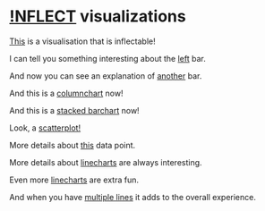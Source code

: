 # <a href="./">!NFLECT</a> visualizations

[This](vis/#barchart) is a visualisation that is inflectable!


I can tell you something interesting about the [left](vis/#barchart&col=%2300F05E&yax=0;107.8&line=A;0;I;0.9;65.8;0;66.3;0&ann=C%3B0.5%3B97.3%3B0%3Ba%3A%20D%0Ab%3A%2091&high=D;91) bar.


And now you can see an explanation of [another](vis/#barchart&col=%2300F05E&yax=0;139.5&line=,A;0.1;I;0.9;60.3;0;60.3;0&ann=G%3B0.8%3B103%3B0%3Ba%3A%20H%0Ab%3A%2087&high=H;87) bar.


And this is a [columnchart](vis/#columnchart&col=%23d08120&xax=0;23952095.8&line=8203592.8;0;11916167.7;0;75;0.3;85;0.4&ann=15568862.3%3B0%3B90%3B0.4%3Bpopulation%3A%208977000&high=8977000;70) now!


And this is a [stacked barchart](vis/#stacked_barchart) now!


Look, a [scatterplot!](vis/#scatterplot&col=%2300F05E&yax=4.5;54.5&xax=20.36;259.86&line=&ann=153.3%3B0%3B34.3%3B0%3B132&high=132;32.7)


More details about [this](vis/#scatterplot&col=%23d08120&yax=12.58;40.18&xax=46.88;179.38&line=&ann=127.5%3B0%3B27.8%3B0%3B115&high=115;28.8) data point.


More details about [linecharts](vis/#linechart&col=%2300F05E&yax=92;892&xax=2004.82;2010.42&line=&ann=&high=2008.54;473.04) are always interesting.


Even more [linecharts](vis/#linechart&col=%2300F05E&yax=250;700&xax=2007;2010&line=&ann=&high=2008.54;473.04) are extra fun.


And when you have [multiple lines](vis/#multiple_linechart&col=%2300F05E&yax=0;549.5&xax=2000;2010&line=&ann=2007.7%3B0%3B250%3B0%3BMean%20of%20price%3A%0A286.4725&high=2005;286.4725;GOOG) it adds to the overall experience.
